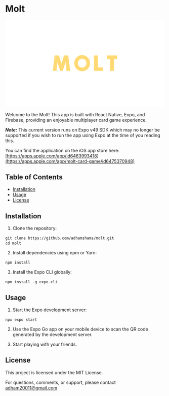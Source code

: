 # Molt

![Molt Logo](/assets/splash.png)

Welcome to the Molt! This app is built with React Native, Expo, and Firebase, providing an enjoyable multiplayer card game experience.

_**Note:**_ This current version runs on Expo v49 SDK which may no longer be supported if you wish to run the app using Expo at the time of you reading this.

You can find the application on the iOS app store here: [https://apps.apple.com/app/id6463993418](https://apps.apple.com/app/molt-card-game/id6475370948)

## Table of Contents

- [Installation](#installation)
- [Usage](#usage)
- [License](#license)

## Installation

1. Clone the repository:

```
git clone https://github.com/adhamshams/molt.git
cd molt
```

2. Install dependencies using npm or Yarn:

```
npm install
```

3. Install the Expo CLI globally:

```
npm install -g expo-cli
```

## Usage

1. Start the Expo development server:

```
npx expo start
```

2. Use the Expo Go app on your mobile device to scan the QR code generated by the development server.

3. Start playing with your friends.

## License

This project is licensed under the MIT License.

For questions, comments, or support, please contact adham20011@gmail.com
